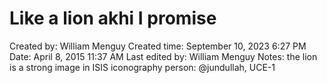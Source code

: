 # Like a lion akhi I promise

Created by: William Menguy
Created time: September 10, 2023 6:27 PM
Date: April 8, 2015 11:37 AM
Last edited by: William Menguy
Notes: the lion is a strong image in ISIS iconography
person: @jundullah, UCE-1